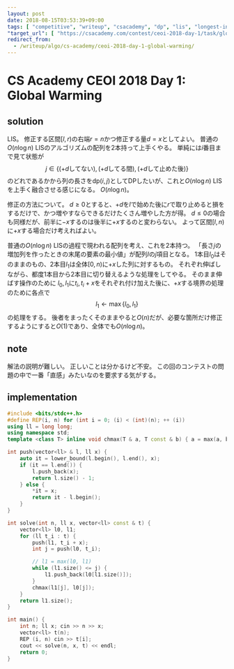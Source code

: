 ```yaml
---
layout: post
date: 2018-08-15T03:53:39+09:00
tags: [ "competitive", "writeup", "csacademy", "dp", "lis", "longest-increasing-subsequence" ]
"target_url": [ "https://csacademy.com/contest/ceoi-2018-day-1/task/global-warming/" ]
redirect_from:
  - /writeup/algo/cs-academy/ceoi-2018-day-1-global-warming/
---
```


# CS Academy CEOI 2018 Day 1: Global Warming

## solution

LIS。
修正する区間$[l, r)$の右端$r = n$かつ修正する量$d = x$としてよい。
普通の$O(n \log n)$ LISのアルゴリズムの配列を2本持って上手くやる。
単純には$i$番目まで見て状態が$$j \in \{ (+d\text{してない}), (+d\text{してる間}), (+d\text{して止めた後}) \}$$のどれであるかから列の長さを$\mathrm{dp}(i, j)$としてDPしたいが、これと$O(n \log n)$ LISを上手く融合させる感じになる。
$O(n \log n)$。

修正の方法について。
$d \ge 0$とすると、$+d$を$l$で始めた後に$r$で取り止めると損をするだけで、かつ増やすならできるだけたくさん増やした方が得。
$d \le 0$の場合も同様だが、前半に$-x$するのは後半に$+x$するのと変わらない。
よって区間$[l, n)$に$+x$する場合だけ考えればよい。

普通の$O(n \log n)$ LISの過程で現われる配列を考え、これを2本持つ。
「長さ$j$の増加列を作ったときの末尾の要素の最小値」が配列$l$の$j$項目となる。
1本目$l_0$はそのままのもの、2本目$l_1$は全体$[0, n)$に$+x$した列に対するもの。
それぞれ伸ばしながら、都度1本目から2本目に切り替えるような処理をしてやる。
そのまま伸ばす操作のために $l_0, l_1$に$t_i, t_i + x$をそれぞれ付け加えた後に、$+ x$する境界の処理のために各点で $$l_1 \gets \max \{ l_0, l_1 \}$$ の処理をする。
後者をまったくそのままやると$O(n)$だが、必要な箇所だけ修正するようにすると$O(1)$であり、全体でも$O(n \log n)$。

## note

解法の説明が難しい。
正しいことは分かるけど不安。
この回のコンテストの問題の中で一番「直感」みたいなのを要求する気がする。

## implementation

``` c++
#include <bits/stdc++.h>
#define REP(i, n) for (int i = 0; (i) < (int)(n); ++ (i))
using ll = long long;
using namespace std;
template <class T> inline void chmax(T & a, T const & b) { a = max(a, b); }

int push(vector<ll> & l, ll x) {
    auto it = lower_bound(l.begin(), l.end(), x);
    if (it == l.end()) {
        l.push_back(x);
        return l.size() - 1;
    } else {
        *it = x;
        return it - l.begin();
    }
}

int solve(int n, ll x, vector<ll> const & t) {
    vector<ll> l0, l1;
    for (ll t_i : t) {
        push(l1, t_i + x);
        int j = push(l0, t_i);

        // l1 = max(l0, l1)
        while (l1.size() <= j) {
            l1.push_back(l0[l1.size()]);
        }
        chmax(l1[j], l0[j]);
    }
    return l1.size();
}

int main() {
    int n; ll x; cin >> n >> x;
    vector<ll> t(n);
    REP (i, n) cin >> t[i];
    cout << solve(n, x, t) << endl;
    return 0;
}
```

